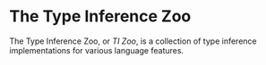 # The Type Inference Zoo
The Type Inference Zoo, or _TI Zoo_, is a collection of type inference implementations for various language features.